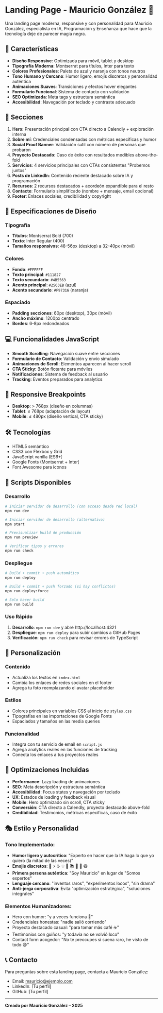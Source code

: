 # Landing Page - Mauricio González 🤖

Una landing page moderna, responsive y con personalidad para Mauricio González, especialista en IA, Programación y Enseñanza que hace que la tecnología deje de parecer magia negra.

## 🚀 Características

- **Diseño Responsive**: Optimizada para móvil, tablet y desktop
- **Tipografía Moderna**: Montserrat para títulos, Inter para texto
- **Colores Profesionales**: Paleta de azul y naranja con tonos neutros
- **Tono Humano y Cercano**: Humor ligero, emojis discretos y personalidad auténtica
- **Animaciones Suaves**: Transiciones y efectos hover elegantes
- **Formulario Funcional**: Sistema de contacto con validación
- **SEO Optimizada**: Meta tags y estructura semántica
- **Accesibilidad**: Navegación por teclado y contraste adecuado

## 📱 Secciones

1. **Hero**: Presentación principal con CTA directo a Calendly + exploración interna
2. **Sobre mí**: Credenciales condensadas con métricas específicas y humor
3. **Social Proof Banner**: Validación sutil con número de personas que probaron
4. **Proyecto Destacado**: Caso de éxito con resultados medibles above-the-fold
5. **Servicios**: 4 servicios principales con CTAs consistentes "Probemos juntos"
6. **Posts de LinkedIn**: Contenido reciente destacado sobre IA y programación
7. **Recursos**: 2 recursos destacados + acordeón expandible para el resto
8. **Contacto**: Formulario simplificado (nombre + mensaje, email opcional)
9. **Footer**: Enlaces sociales, credibilidad y copyright

## 🎨 Especificaciones de Diseño

### Tipografía
- **Títulos**: Montserrat Bold (700)
- **Texto**: Inter Regular (400)
- **Tamaños responsivos**: 48-56px (desktop) a 32-40px (móvil)

### Colores
- **Fondo**: `#FFFFFF`
- **Texto principal**: `#111827`
- **Texto secundario**: `#4B5563`
- **Acento principal**: `#2563EB` (azul)
- **Acento secundario**: `#F97316` (naranja)

### Espaciado
- **Padding secciones**: 60px (desktop), 30px (móvil)
- **Ancho máximo**: 1200px centrado
- **Bordes**: 6-8px redondeados

## 💻 Funcionalidades JavaScript

- **Smooth Scrolling**: Navegación suave entre secciones
- **Formulario de Contacto**: Validación y envío simulado
- **Animaciones de Scroll**: Elementos aparecen al hacer scroll
- **CTA Sticky**: Botón flotante para móviles
- **Notificaciones**: Sistema de feedback al usuario
- **Tracking**: Eventos preparados para analytics

## 📱 Responsive Breakpoints

- **Desktop**: > 768px (diseño en columnas)
- **Tablet**: ≤ 768px (adaptación de layout)
- **Mobile**: ≤ 480px (diseño vertical, CTA sticky)

## 🛠️ Tecnologías

- HTML5 semántico
- CSS3 con Flexbox y Grid
- JavaScript vanilla (ES6+)
- Google Fonts (Montserrat + Inter)
- Font Awesome para iconos

## 🚀 Scripts Disponibles

### Desarrollo
```bash
# Iniciar servidor de desarrollo (con acceso desde red local)
npm run dev

# Iniciar servidor de desarrollo (alternativo)
npm start

# Previsualizar build de producción
npm run preview

# Verificar tipos y errores
npm run check
```

### Despliegue
```bash
# Build + commit + push automático
npm run deploy

# Build + commit + push forzado (si hay conflictos)
npm run deploy:force

# Solo hacer build
npm run build
```

### Uso Rápido
1. **Desarrollo**: `npm run dev` y abre http://localhost:4321
2. **Despliegue**: `npm run deploy` para subir cambios a GitHub Pages
3. **Verificación**: `npm run check` para revisar errores de TypeScript

## 📝 Personalización

### Contenido
- Actualiza los textos en `index.html`
- Cambia los enlaces de redes sociales en el footer
- Agrega tu foto reemplazando el avatar placeholder

### Estilos
- Colores principales en variables CSS al inicio de `styles.css`
- Tipografías en las importaciones de Google Fonts
- Espaciados y tamaños en las media queries

### Funcionalidad
- Integra con tu servicio de email en `script.js`
- Agrega analytics reales en las funciones de tracking
- Conecta los enlaces a tus proyectos reales

## 🎯 Optimizaciones Incluidas

- **Performance**: Lazy loading de animaciones
- **SEO**: Meta descripción y estructura semántica
- **Accesibilidad**: Focus states y navegación por teclado
- **UX**: Estados de loading y feedback visual
- **Mobile**: Hero optimizado sin scroll, CTA sticky
- **Conversión**: CTA directo a Calendly, proyecto destacado above-fold
- **Credibilidad**: Testimonios, métricas específicas, caso de éxito

## 🎭 Estilo y Personalidad

### **Tono Implementado:**
- **Humor ligero y autocrítico**: "Experto en hacer que la IA haga lo que yo quiero (la mitad de las veces)"
- **Emojis discretos**: 🤖 ⚡ ☕ 💡 🎯 📚 🔬 🚀 😄
- **Primera persona auténtica**: "Soy Mauricio" en lugar de "Somos expertos"
- **Lenguaje cercano**: "inventos raros", "experimentos locos", "sin drama"
- **Anti-jerga corporativa**: Evita "optimización estratégica", "soluciones integrales"

### **Elementos Humanizadores:**
- Hero con humor: "y a veces funciona 🤖"
- Credenciales honestas: "nadie salió corriendo"
- Proyecto destacado casual: "para tomar más café ☕"
- Testimonios con guiños: "y todavía no se volvió loco"
- Contact form acogedor: "No te preocupes si suena raro, he visto de todo 😄"

## 📞 Contacto

Para preguntas sobre esta landing page, contacta a Mauricio González:
- Email: mauricio@ejemplo.com
- LinkedIn: [Tu perfil]
- GitHub: [Tu perfil]

---

**Creado por Mauricio González – 2025**
